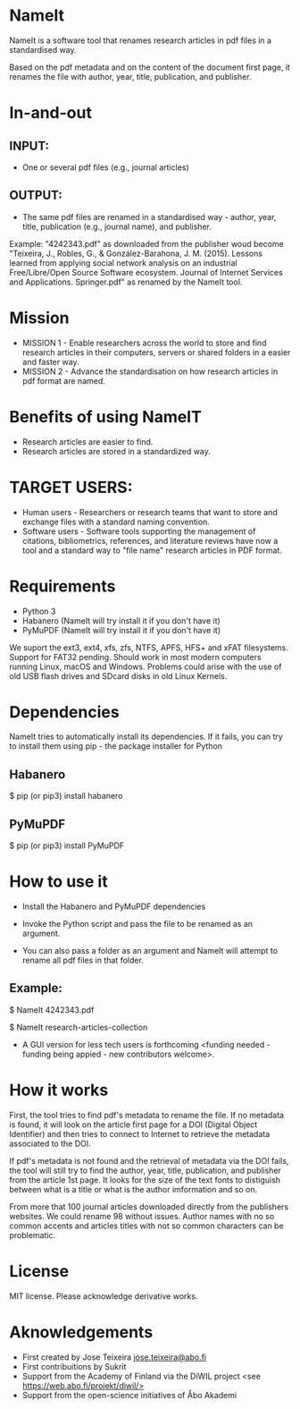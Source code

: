 # NameIt # 

NameIt is a software tool that renames research articles in pdf files in a standardised way. 

Based on the pdf metadata and on the content of the document first page, it renames the file  with author, year, title, publication, and publisher. 

# In-and-out

## INPUT: 
* One or several pdf files (e.g., journal articles) 

## OUTPUT: 
* The same pdf files are renamed in a standardised way - author, year, title, publication (e.g., journal name), and publisher. 

Example: "4242343.pdf" as downloaded from the publisher woud become "Teixeira, J., Robles, G., & González-Barahona, J. M. (2015). Lessons learned from applying social network analysis on an industrial Free/Libre/Open Source Software ecosystem. Journal of Internet Services and Applications. Springer.pdf" as renamed by the NameIt tool. 

# Mission # 

* MISSION 1 - Enable researchers across the world to store and find research articles in their computers, servers or shared folders in a easier and faster way.
* MISSION 2 - Advance the standardisation on how research articles in pdf format are named. 

# Benefits of using NameIT

* Research articles are easier to find.
* Research articles are stored in a standardized way.

# TARGET USERS:  # 

* Human users - Researchers or research teams that want to store and exchange files with a standard naming convention. 
* Software users -  Software tools supporting the management of citations, bibliometrics, references, and literature reviews have now a tool and a standard way to "file name" research articles in PDF format.

# Requirements # 

* Python 3
* Habanero (NameIt will try install it if you don't have it)
* PyMuPDF (NameIt will try install it if you don't have it)

We suport the ext3, ext4, xfs, zfs, NTFS, APFS, HFS+ and xFAT filesystems. Support for FAT32 pending. 
Should work in most modern computers running Linux, macOS and Windows. Problems could arise with the use of old  USB flash drives  and SDcard disks in old Linux Kernels. 

# Dependencies 

NameIt tries to automatically install its dependencies. If it fails, you can try to install them using pip - the package installer for Python

## Habanero ##
 $ pip (or pip3) install habanero

## PyMuPDF ##

$ pip (or pip3) install PyMuPDF


# How to use it 

* Install the Habanero and PyMuPDF dependencies 

* Invoke the Python script and pass the file to be renamed as an argument.
* You can also pass a folder as an argument and NameIt will attempt to rename all pdf files in that folder.

## Example: ## 


$ NameIt 4242343.pdf

$ NameIt research-articles-collection


* A GUI version for less tech users is forthcoming  <funding needed - funding being appied - new contributors welcome>.

# How it works 

First, the tool tries to find pdf's metadata to rename the file. If no metadata is found, it will look on the article first page for a DOI (Digital Object Identifier) and then tries 
to connect to Internet to retrieve the metadata associated to the DOI. 

If pdf's metadata is not found and the retrieval of metadata via the DOI fails, the tool will still try to find the author, year, title, publication, and publisher from the article 1st page. 
It looks for the size of the text fonts  to distiguish between what is a title or what is the author imformation and so on. 

From more that 100 journal articles downloaded directly from the publishers websites. We could rename 98 without issues.  Author names with no so common accents and articles titles with not so common characters can be problematic.

# License #

MIT license. Please acknowledge derivative works. 

# Aknowledgements 

* First created by Jose Teixeira <jose.teixeira@abo.fi>
* First contribuitions by Sukrit 
* Support from the Academy of Finland via the DiWIL project  <see https://web.abo.fi/projekt/diwil/> 
* Support from the open-science initiatives of Åbo Akademi 
